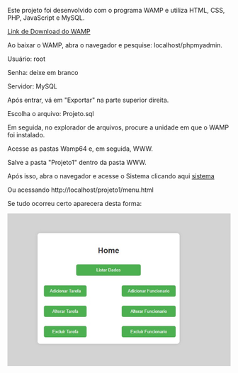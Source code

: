 
Este projeto foi desenvolvido com o programa WAMP e utiliza HTML, CSS, PHP, JavaScript e MySQL.

[Link de Download do WAMP](https://www.wampserver.com/en/)

Ao baixar o WAMP, abra o navegador e pesquise: localhost/phpmyadmin.

Usuário: root

Senha: deixe em branco

Servidor: MySQL

Após entrar, vá em "Exportar" na parte superior direita.

Escolha o arquivo: Projeto.sql

Em seguida, no explorador de arquivos, procure a unidade em que o WAMP foi instalado.

Acesse as pastas Wamp64 e, em seguida, WWW.

Salve a pasta "Projeto1" dentro da pasta WWW.

Após isso, abra o navegador e acesse o Sistema clicando aqui [sistema](http://localhost/projeto1/menu.html) 

Ou acessando http://localhost/projeto1/menu.html


Se tudo ocorreu certo aparecera desta forma:

![imagem da pagina inicial](./menuProjeto.jpg)
